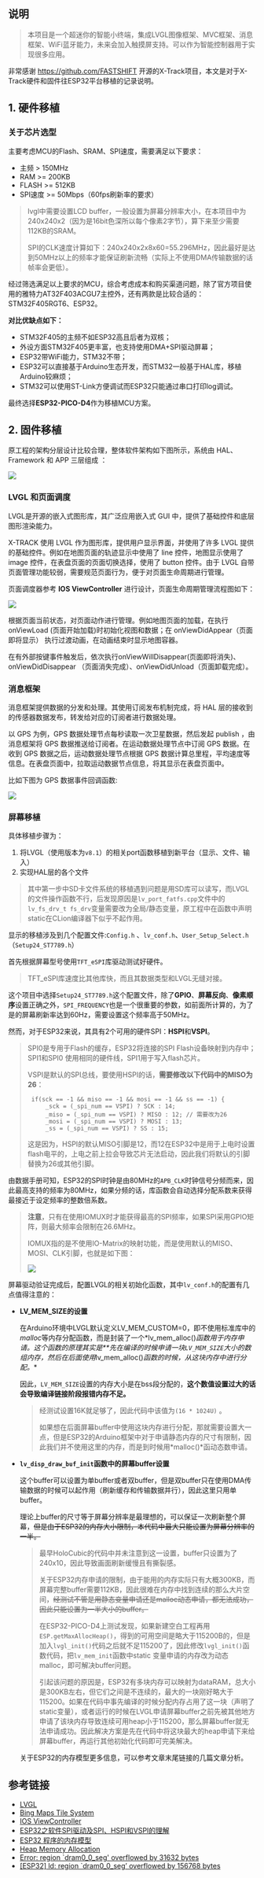 ## 说明

> 本项目是一个超迷你的智能小终端，集成LVGL图像框架、MVC框架、消息框架、WiFi蓝牙能力，未来会加入触摸屏支持。可以作为智能控制器用于实现很多应用。

非常感谢 https://github.com/FASTSHIFT 开源的X-Track项目，本文是对于X-Track硬件和固件往ESP32平台移植的记录说明。

## 1. 硬件移植

### 关于芯片选型

主要考虑MCU的Flash、SRAM、SPI速度，需要满足以下要求：

* 主频 > 150MHz
* RAM >= 200KB
* FLASH >= 512KB
* SPI速度 >= 50Mbps（60fps刷新率的要求）

> lvgl中需要设置LCD buffer，一般设置为屏幕分辨率大小，在本项目中为240x240x2（因为是16bit色深所以每个像素2字节），算下来至少需要112KB的SRAM。
>
> SPI的CLK速度计算如下：240x240x2x8x60=55.296MHz，因此最好是达到50MHz以上的频率才能保证刷新流畅（实际上不使用DMA传输数据的话帧率会更低）。

经过筛选满足以上要求的MCU，综合考虑成本和购买渠道问题，除了官方项目使用的雅特力AT32F403ACGU7主控外，还有两款是比较合适的：STM32F405RGT6、ESP32。

**对比优缺点如下：**

* STM32F405的主频不如ESP32高且后者为双核；
* 外设方面STM32F405更丰富，也支持使用DMA+SPI驱动屏幕；
* ESP32带WiFi能力，STM32不带；
* ESP32可以直接基于Arduino生态开发，而STM32一般基于HAL库，移植Arduino较麻烦；
* STM32可以使用ST-Link方便调试而ESP32只能通过串口打印log调试。

最终选择**ESP32-PICO-D4**作为移植MCU方案。

## 2. 固件移植

原工程的架构分层设计比较合理，整体软件架构如下图所示，系统由 HAL、Framework 和 APP 三层组成 ：

![](/4.Docs/2.Images/framework.png)

### LVGL 和页面调度

LVGL是开源的嵌入式图形库，其广泛应用嵌入式 GUI 中，提供了基础控件和底层图形渲染能力。

X-TRACK 使用 LVGL 作为图形库，提供用户显示界面，并使用了许多 LVGL 提供的基础控件。例如在地图页面的轨迹显示中使用了 line 控件，地图显示使用了 image 控件，在表盘页面的页面切换选择，使用了 button 控件。由于 LVGL 自带页面管理功能较弱，需要规范页面行为，便于对页面生命周期进行管理。

页面调度器参考 **IOS ViewController** 进行设计，页面生命周期管理流程图如下：

![](4.Docs/2.Images/pagemanager.png)

根据页面当前状态，对页面动作进行管理。例如地图页面的加载，在执行 onViewLoad (页面开始加载)时初始化视图和数据；在 onViewDidAppear（页面即将显示） 执行过渡动画，在动画结束时显示地图容器。

在有外部按键事件触发后，依次执行onViewWillDisappear(页面即将消失)、 onViewDidDisappear （页面消失完成）、onViewDidUnload（页面卸载完成）。

### 消息框架

消息框架提供数据的分发和处理。其使用订阅发布机制完成，将 HAL 层的接收到的传感器数据发布，转发给对应的订阅者进行数据处理。

以 GPS 为例，GPS 数据处理节点每秒读取一次卫星数据，然后发起 publish ，由消息框架将 GPS 数据推送给订阅者。在运动数据处理节点中订阅 GPS 数据。在收到 GPS 数据之后，运动数据处理节点根据 GPS 数据计算总里程，平均速度等信息。在表盘页面中，拉取运动数据节点信息，将其显示在表盘页面中。

比如下图为 GPS 数据事件回调函数:

![](4.Docs/2.Images/onenvent.png)

### 屏幕移植

具体移植步骤为：

1. 将LVGL（使用版本为`v8.1`）的相关port函数移植到新平台（显示、文件、输入）
2. 实现HAL层的各个文件

> 其中第一步中SD卡文件系统的移植遇到问题是用SD库可以读写，而LVGL的文件操作函数不行，后发现原因是`lv_port_fatfs.cpp`文件中的`lv_fs_drv_t fs_drv`变量需要改为全局/静态变量，原工程中在函数中声明static在CLion编译器下似乎不起作用。

显示的移植涉及到几个配置文件:`Config.h` 、`lv_conf.h`、`User_Setup_Select.h`（`Setup24_ST7789.h`）

首先根据屏幕型号使用`TFT_eSPI`库驱动测试好硬件。

> TFT_eSPI库速度比其他库快，而且其数据类型和LVGL无缝对接。

这个项目中选择`Setup24_ST7789.h`这个配置文件，除了**GPIO**、**屏幕反向**、**像素顺序**设置正确之外，`SPI_FREQUENCY`也是一个很重要的参数，如前面所计算的，为了是的屏幕刷新率达到60Hz，需要设置这个频率高于50MHz。

然而，对于ESP32来说，其具有2个可用的硬件SPI：**HSPI**和**VSPI**。

> SPI0是专用于Flash的缓存，ESP32将连接的SPI Flash设备映射到内存中；SPI1和SPI0 使用相同的硬件线，SPI1用于写入flash芯片。
>
> VSPI是默认的SPI总线，要使用HSPI的话，**需要修改以下代码中的MISO为26**：
>
> ```
>  if(sck == -1 && miso == -1 && mosi == -1 && ss == -1) {
>      _sck = (_spi_num == VSPI) ? SCK : 14;
>      _miso = (_spi_num == VSPI) ? MISO : 12; // 需要改为26
>      _mosi = (_spi_num == VSPI) ? MOSI : 13;
>      _ss = (_spi_num == VSPI) ? SS : 15;
> ```
>
> 这是因为，HSPI的默认MISO引脚是12，而12在ESP32中是用于上电时设置flash电平的，上电之前上拉会导致芯片无法启动，因此我们将默认的引脚替换为26或其他引脚。

由数据手册可知，ESP32的SPI时钟是由80MHz的`APB_CLK`时钟信号分频而来，因此最高支持的频率为80MHz，如果分频的话，库函数会自动选择分配系数来获得最接近于设定频率的整数倍系数。

> **注意**，只有在使用IOMUX时才能获得最高的SPI频率，如果SPI采用GPIO矩阵，则最大频率会限制在26.6MHz。
>
> IOMUX指的是不使用IO-Matrix的映射功能，而是使用默认的MISO、MOSI、CLK引脚，也就是如下图：
>
> ![](4.Docs/2.Images/iomux.png)

屏幕驱动验证完成后，配置LVGL的相关初始化函数，其中`lv_conf.h`的配置有几点值得注意的：

* **LV_MEM_SIZE的设置**

  在Arduino环境中LVGL默认定义LV_MEM_CUSTOM=0，即不使用标准库中的*malloc*等内存分配函数，而是封装了一个*lv_mem_alloc()*函数用于内存申请。这个函数的原理其实是**先在编译的时候申请一块`LV_MEM_SIZE`大小的数组内存，然后在后面使用*lv_mem_alloc()*函数的时候，从这块内存中进行分配。**

  因此，`LV_MEM_SIZE`设置的内存大小是在bss段分配的，**这个数值设置过大的话会导致编译链接阶段报错内存不足。**

  > 经测试设置16K就足够了，因此代码中该值为`(16 * 1024U)` 。
  >
  > 如果想在后面屏幕buffer中使用这块内存进行分配，那就需要设置大一点，但是ESP32的Arduino框架中对于申请静态内存的尺寸有限制，因此我们并不使用这里的内存，而是到时候用*malloc()*函动态数申请。

* **`lv_disp_draw_buf_init`函数中的屏幕buffer设置**

  这个buffer可以设置为单buffer或者双buffer，但是双buffer只在使用DMA传输数据的时候可以起作用（刷新缓存和传输数据并行），因此这里只用单buffer。

  理论上buffer的尺寸等于屏幕分辨率是最理想的，可以保证一次刷新整个屏幕，~~但是由于ESP32的内存大小限制，本代码中最大只能设置为屏幕分辨率的一半。~~

  > 最早HoloCubic的代码中并未注意到这一设置，buffer只设置为了240x10，因此导致画面刷新缓慢且有撕裂感。
  >
  > 关于ESP32内存申请的限制，由于能用的内存实际只有大概300KB，而屏幕完整buffer需要112KB，因此很难在内存中找到连续的那么大片空间，~~经测试不管是用静态变量申请还是malloc动态申请，都无法成功，因此只能设置为一半大小的buffer。~~
  >
  > 在ESP32-PICO-D4上测试发现，如果新建空白工程再用`ESP.getMaxAllocHeap()`，得到的可用空间是略大于115200B的，但是加入`lvgl_init()`代码之后就不足115200了，因此修改`lvgl_init()`函数代码，把`lv_mem_init`函数中static 变量申请的内存改为动态malloc，即可解决buffer问题。
  >
  > 引起该问题的原因是，ESP32有多块内存可以映射为dataRAM，总大小是300KB左右，但它们之间是不连续的，最大的一块刚好略大于115200。如果在代码中事先编译的时候分配内存占用了这一块（声明了static变量），或者运行的时候在LVGL申请屏幕buffer之前先被其他地方申请了该块内存导致连续可用heap小于115200，那么屏幕buffer就无法申请成功。因此解决方案是先在代码中将这块最大的heap申请下来给屏幕buffer，再运行其他初始化代码即可完美解决。
  
  关于ESP32的内存模型更多信息，可以参考文章末尾链接的几篇文章分析。
  
  

## 参考链接 

* [LVGL](https://github.com/lvgl/lvgl)
* [Bing Maps Tile System](https://docs.microsoft.com/en-us/bingmaps/articles/bing-maps-tile-system?redirectedfrom=MSDN)
* [IOS ViewController](https://developer.apple.com/documentation/uikit/uiviewcontroller)
* [ESP32之软件SPI驱动及SPI、HSPI和VSPI的理解](https://blog.csdn.net/jdsnpgxj/article/details/100013357)
* [ESP32 程序的内存模型](https://zhuanlan.zhihu.com/p/345915256)
* [Heap Memory Allocation](https://docs.espressif.com/projects/esp-idf/en/latest/esp32/api-reference/system/mem_alloc.html)
* [Error: region `dram0_0_seg' overflowed by 31632 bytes](https://www.esp32.com/viewtopic.php?t=7131)
* [[ESP32] ld: region `dram0_0_seg’ overflowed by 156768 bytes](https://community.platformio.org/t/esp32-ld-region-dram0-0-seg-overflowed-by-156768-bytes/18753)